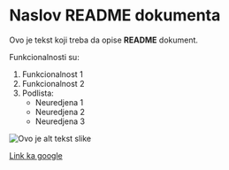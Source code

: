 # Naslov README dokumenta

Ovo je tekst koji treba da 
opise **README** dokument.

Funkcionalnosti su:
1. Funkcionalnost 1
2. Funkcionalnost 2
3. Podlista:
    * Neuredjena 1
    * Neuredjena 2
    * Neuredjena 3

![Ovo je alt tekst slike](https://image.shutterstock.com/image-vector/sample-stamp-square-grunge-sign-260nw-1474408826.jpg)

[Link ka google](https://www.google.com)